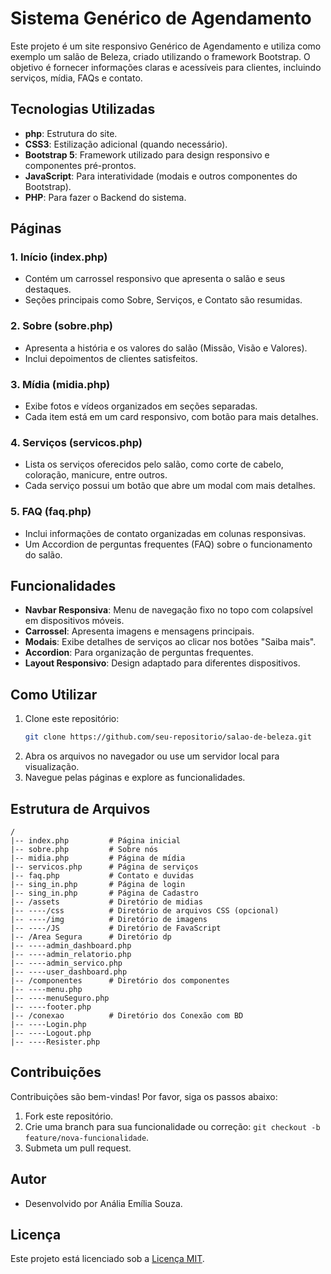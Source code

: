 # Sistema Genérico de Agendamento

Este projeto é um site responsivo Genérico de Agendamento e utiliza como exemplo um salão de Beleza, criado utilizando o framework Bootstrap. O objetivo é fornecer informações claras e acessíveis para clientes, incluindo serviços, mídia, FAQs e contato.

## Tecnologias Utilizadas
- **php**: Estrutura do site.
- **CSS3**: Estilização adicional (quando necessário).
- **Bootstrap 5**: Framework utilizado para design responsivo e componentes pré-prontos.
- **JavaScript**: Para interatividade (modais e outros componentes do Bootstrap).
- **PHP**: Para fazer o Backend do sistema.

## Páginas

### 1. **Início (index.php)**
- Contém um carrossel responsivo que apresenta o salão e seus destaques.
- Seções principais como Sobre, Serviços, e Contato são resumidas.

### 2. **Sobre (sobre.php)**
- Apresenta a história e os valores do salão (Missão, Visão e Valores).
- Inclui depoimentos de clientes satisfeitos.

### 3. **Mídia (midia.php)**
- Exibe fotos e vídeos organizados em seções separadas.
- Cada item está em um card responsivo, com botão para mais detalhes.

### 4. **Serviços (servicos.php)**
- Lista os serviços oferecidos pelo salão, como corte de cabelo, coloração, manicure, entre outros.
- Cada serviço possui um botão que abre um modal com mais detalhes.

### 5. **FAQ (faq.php)**
- Inclui informações de contato organizadas em colunas responsivas.
- Um Accordion de perguntas frequentes (FAQ) sobre o funcionamento do salão.

## Funcionalidades

- **Navbar Responsiva**: Menu de navegação fixo no topo com colapsível em dispositivos móveis.
- **Carrossel**: Apresenta imagens e mensagens principais.
- **Modais**: Exibe detalhes de serviços ao clicar nos botões "Saiba mais".
- **Accordion**: Para organização de perguntas frequentes.
- **Layout Responsivo**: Design adaptado para diferentes dispositivos.

## Como Utilizar
1. Clone este repositório:
   ```bash
   git clone https://github.com/seu-repositorio/salao-de-beleza.git
   ```
2. Abra os arquivos no navegador ou use um servidor local para visualização.
3. Navegue pelas páginas e explore as funcionalidades.

## Estrutura de Arquivos
```
/
|-- index.php         # Página inicial
|-- sobre.php         # Sobre nós
|-- midia.php         # Página de mídia
|-- servicos.php      # Página de serviços
|-- faq.php           # Contato e duvidas
|-- sing_in.php       # Página de login
|-- sing_in.php       # Página de Cadastro
|-- /assets           # Diretório de midias
|-- ----/css          # Diretório de arquivos CSS (opcional)
|-- ----/img          # Diretório de imagens
|-- ----/JS           # Diretório de FavaScript
|-- /Area Segura      # Diretório dp 
|-- ----admin_dashboard.php
|-- ----admin_relatorio.php
|-- ----admin_servico.php
|-- ----user_dashboard.php
|-- /componentes      # Diretório dos componentes
|-- ----menu.php
|-- ----menuSeguro.php
|-- ----footer.php
|-- /conexao          # Diretório dos Conexão com BD
|-- ----Login.php
|-- ----Logout.php
|-- ----Resister.php
```

## Contribuições
Contribuições são bem-vindas! Por favor, siga os passos abaixo:
1. Fork este repositório.
2. Crie uma branch para sua funcionalidade ou correção: `git checkout -b feature/nova-funcionalidade`.
3. Submeta um pull request.

## Autor
- Desenvolvido por Anália Emília Souza.

## Licença
Este projeto está licenciado sob a [Licença MIT](LICENSE).

